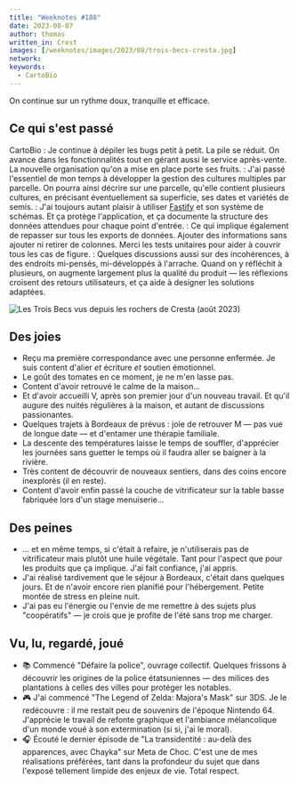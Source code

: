 ```yaml
---
title: "Weeknotes #188"
date: 2023-08-07
author: thomas
written_in: Crest
images: [/weeknotes/images/2023/08/trois-becs-cresta.jpg]
network:
keywords:
  - CartoBio
---
```


On continue sur un rythme doux, tranquille et efficace.

<!--more-->

## Ce qui s'est passé

CartoBio
: Je continue à dépiler les bugs petit à petit. La pile se réduit. On avance dans les fonctionnalités tout en gérant aussi le service après-vente. La nouvelle organisation qu'on a mise en place porte ses fruits.
: J'ai passé l'essentiel de mon temps à développer la gestion des cultures multiples par parcelle. On pourra ainsi décrire sur une parcelle, qu'elle contient plusieurs cultures, en précisant éventuellement sa superficie, ses dates et variétés de semis.
: J'ai toujours autant plaisir à utiliser [Fastify](https://www.fastify.io/) et son système de schémas. Et ça protège l'application, et ça documente la structure des données attendues pour chaque point d'entrée.
: Ce qui implique également de repasser sur tous les exports de données. Ajouter des informations sans ajouter ni retirer de colonnes. Merci les tests unitaires pour aider à couvrir tous les cas de figure.
: Quelques discussions aussi sur des incohérences, à des endroits mi-pensés, mi-développés à l'arrache. Quand on y réfléchit à plusieurs, on augmente largement plus la qualité du produit — les réflexions croisent des retours utilisateurs, et ça aide à designer les solutions adaptées.

![](/weeknotes/images/2023/08/trois-becs-cresta.jpg "Les Trois Becs vus depuis les rochers de Cresta (août 2023)")

## Des joies

- Reçu ma première correspondance avec une personne enfermée. Je suis content d'alier _et_ écriture _et_ soutien émotionnel.
- Le goût des tomates en ce moment, je ne m'en lasse pas.
- Content d'avoir retrouvé le calme de la maison…
- Et d'avoir accueilli V, après son premier jour d'un nouveau travail. Et qu'il augure des nuités régulières à la maison, et autant de discussions passionantes.
- Quelques trajets à Bordeaux de prévus : joie de retrouver M — pas vue de longue date — et d'entamer une thérapie familiale.
- La descente des températures laisse le temps de souffler, d'apprécier les journées sans guetter le temps où il faudra aller se baigner à la rivière.
- Très content de découvrir de nouveaux sentiers, dans des coins encore inexplorés (il en reste).
- Content d'avoir enfin passé la couche de vitrificateur sur la table basse fabriquée lors d'un stage menuiserie…

## Des peines

- … et en même temps, si c'était à refaire, je n'utiliserais pas de vitrificateur mais plutôt une huile végétale. Tant pour l'aspect que pour les produits que ça implique. J'ai fait confiance, j'ai appris.
- J'ai réalisé tardivement que le séjour à Bordeaux, c'était dans quelques jours. Et de n'avoir encore rien planifié pour l'hébergement. Petite montée de stress en pleine nuit.
- J'ai pas eu l'énergie ou l'envie de me remettre à des sujets plus "coopératifs" — je crois que je profite de l'été sans trop me charger.

## Vu, lu, regardé, joué

- 📚 Commencé "Défaire la police", ouvrage collectif. Quelques frissons à découvrir les origines de la police étatsuniennes — des milices des plantations à celles des villes pour protéger les notables.
- 🎮 J'ai commencé "The Legend of Zelda: Majora's Mask" sur 3DS. Je le redécouvre : il me restait peu de souvenirs de l'époque Nintendo 64. J'apprécie le travail de refonte graphique et l'ambiance mélancolique d'un monde voué à son extermination (si si, j'ai le moral).
- 🎧 Écouté le dernier épisode de "La transidentité : au-delà des apparences, avec Chayka" sur Meta de Choc. C'est une de mes réalisations préférées, tant dans la profondeur du sujet que dans l'exposé tellement limpide des enjeux de vie. Total respect.

